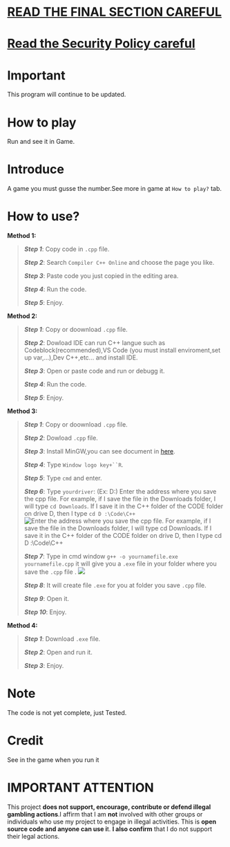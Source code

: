 # [READ THE FINAL SECTION CAREFUL](https://github.com/VoKhoi2208/guess-number?tab=readme-ov-file#important-attention) #
# [Read the Security Policy careful](https://github.com/VoKhoi2208/guess-number?tab=security-ov-file) #
# Important
This program will continue to be updated.
# How to play
Run and see it in Game.

# Introduce #
A game you must gusse the number.See more in game at `How to play?` tab.

# How to use? #
   **Method 1:**
  >**_Step 1_**: Copy code in `.cpp` file.  
  >
  >**_Step 2_**: Search `Compiler C++ Online` and choose the page you like.
  >
  >**_Step 3_**: Paste code you just copied in the editing area.
  >
  >**_Step 4_**: Run the code.
  >
  >**_Step 5_**: Enjoy.

**Method 2:**
  >**_Step 1_**: Copy or doownload `.cpp` file.  
  >
  >**_Step 2_**: Dowload IDE can run C++ langue such as Codeblock(recommended),VS Code (you must install enviroment,set up var,...),Dev C++,etc... and install IDE.
  >
  >**_Step 3_**: Open or paste code and run or debugg it.
  >
  >**_Step 4_**: Run the code.
  >
  >**_Step 5_**: Enjoy.

  **Method 3:**
  >**_Step 1_**: Copy or doownload `.cpp` file.  
  >
  >**_Step 2_**: Dowload `.cpp` file.
  >
  >**_Step 3_**: Install MinGW,you can see document in [here](https://docs.epics-controls.org/en/latest/getting-started/installation-windows-msys2.html).
  >
  >**_Step 4_**: Type `Window logo key+``R`.
  >
  >**_Step 5_**: Type `cmd` and enter.
  >
  >**_Step 6_**: Type `yourdriver`: (Ex: D:) Enter the address where you save the cpp file. For example, if I save the file in the Downloads folder, I will type `cd Downloads`. If I save it in the C++ folder of the CODE folder on drive D, then I type `cd D :\Code\C++` ![Enter the address where you save the cpp file. For example, if I save the file in the Downloads folder, I will type `cd Downloads`. If I save it in the C++ folder of the CODE folder on drive D, then I type `cd D :\Code\C++`](https://media.discordapp.net/attachments/1060205329025081464/1224004909511479399/image.png?ex=661bea67&is=66097567&hm=0b4382669e3bbe8f0a4c5e92b1f96d167870cba4654aaf0996f58baaa24c8e32&=&format=webp&quality=lossless&width=794&height=417)
  >
  >**_Step 7_**: Type in cmd window `g++ -o yournamefile.exe yournamefile.cpp` it will give you a `.exe` file in your folder where you save the `.cpp` file . ![](https://media.discordapp.net/attachments/1059815660210884648/1224006716572700793/image.png?ex=661bec16&is=66097716&hm=42692daf976ec56bb0a9f38e0492080542e7cfe0fe981c67052a581c4225a29a&=&format=webp&quality=lossless&width=804&height=417)
  >
>**_Step 8_**: It will create file `.exe` for you at folder you save `.cpp` file.
>
>**_Step 9_**: Open it.
>
>**_Step 10_**: Enjoy.
>
**Method 4:**
  >**_Step 1_**: Download `.exe` file.  
  >
  >**_Step 2_**: Open and run it.
  >
  >**_Step 3_**: Enjoy.
  >

# Note #
The code is not yet complete, just Tested.

# Credit # 
See in the game when you run it

# IMPORTANT ATTENTION #
This project **does not support, encourage, contribute or defend illegal gambling actions**.I affirm that I am **not** involved with other groups or individuals who use my project to engage in illegal activities. This is **open source code and anyone can use i**t. **I also confirm** that I do not support their legal actions.




